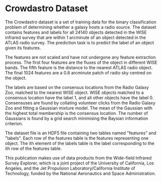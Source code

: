 # Crowdastro Dataset

The Crowdastro dataset is a set of training data for the binary classification problem of determining whether a galaxy hosts a radio source. The dataset contains features and labels for all 24140 objects detected in the WISE infrared survey that are within 1 arcminute of an object detected in the ATLAS radio survey. The prediction task is to predict the label of an object given its features.

The features are not scaled and have not undergone any feature extraction process. The first four features are the fluxes of the object in different WISE bands. The fifth feature is the distance to the nearest ATLAS radio object. The final 1024 features are a 0.8 arcminute patch of radio sky centred on the object.

The labels are based on the consensus locations from the Radio Galaxy Zoo, matched to the nearest WISE object. WISE objects matched to a consensus location have the label 1, and all other objects have the label 0. Consensuses are found by collating volunteer clicks from the Radio Galaxy Zoo and fitting a Gaussian mixture model. The mean of the Gaussian with the highest total membership is the consensus location. The number of Gaussians is found by a grid search minimising the Baysian information criterion.

The dataset file is an HDF5 file containing two tables named "features" and "labels". Each row of the features table is the features representing one object. The ith element of the labels table is the label corresponding to the ith row of the features table.

This publication makes use of data products from the Wide-field Infrared Survey Explorer, which is a joint project of the University of California, Los Angeles, and the Jet Propulsion Laboratory/California Institute of Technology, funded by the National Aeronautics and Space Administration.
